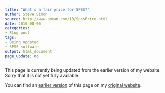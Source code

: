 ```yaml
---
title: "What's a fair price for SPSS?"
author: Steve Simon
source: http://www.pmean.com/10/SpssPrice.html
date: 2010-08-06
categories:
- Blog post
tags:
- Being updated
- SPSS software
output: html_document
page_update: no
---
```


This page is currently being updated from the earlier version of my website. Sorry that it is not yet fully available.

<!---More--->

You can find an [earlier version][sim1] of this page on my [original website][sim2].

[sim1]: http://www.pmean.com/10/SpssPrice.html
[sim2]: http://www.pmean.com/original_site.html
